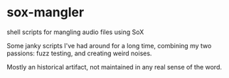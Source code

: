 # sox-mangler
shell scripts for mangling audio files using SoX

Some janky scripts I've had around for a long time, combining my two passions: fuzz testing, and creating weird noises.

Mostly an historical artifact, not maintained in any real sense of the word.
